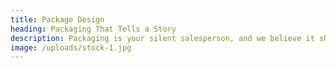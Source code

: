 ```yaml
---
title: Package Design
heading: Packaging That Tells a Story
description: Packaging is your silent salesperson, and we believe it should be a compelling story about your product. We understand the power of packaging in making a lasting impression, and our designs ensure that your products not only look stunning but also convey the essence of your brand. Whether it's a box, bag, label, or container, our team of expert designers can transform it into a canvas that narrates your brand's story. Our packaging not only grabs attention but also leaves a memorable imprint on your customers.
image: /uploads/stock-1.jpg
---
```

